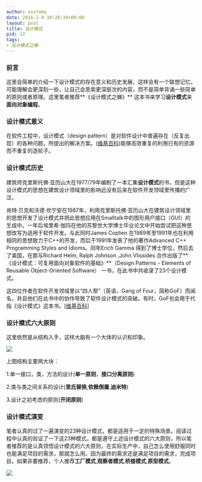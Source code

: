 ```yaml
---
author: xsstomy
date: 2016-1-9 10:28:39+00:00
layout: post
title: 设计模式
pid: 12
tags:
- 设计模式之蝉
---
```


### 前言
这里会简单的介绍一下设计模式的存在意义和历史发展，这样会有一个联想记忆，可能理解会更深刻一些，让自己会思索更深层次的内容，而不是简单背诵一些简单的原则或者原理。这里笔者推荐**《设计模式之蝉》** 这本书来学习**设计模式**来**面向对象编程**。

### 设计模式意义

在软件工程中，设计模式（design pattern）是对软件设计中普遍存在（反复出现）的各种问题，所提出的解决方案。([维基百科](https://zh.wikipedia.org/wiki/%E8%AE%BE%E8%AE%A1%E6%A8%A1%E5%BC%8F_(%E8%AE%A1%E7%AE%97%E6%9C%BA)))能够高效重复的利用已有的资源而不重复的造轮子。


### 设计模式历史

建筑师克里斯托佛·亚历山大在1977/79年编制了一本汇集**设计模式**的书，但是这种设计模式的思想在建筑设计领域里的影响远没有后来在软件开发领域里传播的广泛。

肯特·贝克和沃德·坎宁安在1987年，利用克里斯托佛·亚历山大在建筑设计领域里的思想开发了设计模式并把此思想应用在Smalltalk中的图形用户接口（GUI）的生成中。一年后埃里希·伽玛在他的苏黎世大学博士毕业论文中开始尝试把这种思想改写为适用于软件开发。与此同时James Coplien 在1989年至1991年也在利用相同的思想致力于C++的开发，而后于1991年发表了他的著作Advanced C++ Programming Styles and Idioms。同年Erich Gamma 得到了博士学位，然后去了美国，在那与Richard Helm, Ralph Johnson ,John Vlissides 合作出版了**《设计模式：可复用面向对象软件的基础》**（Design Patterns - Elements of Reusable Object-Oriented Software） 一书，在此书中共收录了23个设计模式。

这四位作者在软件开发领域里以“四人帮”（英语，Gang of Four，简称GoF）而闻名，并且他们在此书中的协作导致了软件设计模式的突破。有时，GoF也会用于代指《设计模式》这本书。[[维基百科](https://zh.wikipedia.org/wiki/%E8%AE%BE%E8%AE%A1%E6%A8%A1%E5%BC%8F_(%E8%AE%A1%E7%AE%97%E6%9C%BA))]



### 设计模式六大原则

这里依然是从结构入手，这样大脑有一个大体的认识和印象。

![](/uploads/2016/1/9/12/designpattern.png)

上图结构主要两大块：

1.单一接口，类，方法的设计(**单一原则**，**接口分离原则**)

2.类与类之间关系的设计(**里氏替换**,**依赖倒置**,**迪米特**)

3.设计之初考虑的原则(**开闭原则**)



### 设计模式演变

笔者认真的过了一遍演变的23种设计模式，都是适用于一定的特殊场景。阅读过程中认真的验证了一下这23种模式，都是遵守上述设计模式的六大原则，所以笔者推荐的是认真领悟设计模式的六大原则，在实际生产中，自己怎么使用舒服同时也能满足项目的需求，那就怎么用。因为最终的需求还是满足项目的需求，完成项目。如果非要推荐，个人推荐**工厂模式**,**观察者模式**,**桥接模式**,**原型模式**。


![](/uploads/mypictures/xsstomyzhifubao.png)

